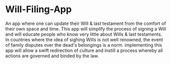 # Will-Filing-App
An app where one can update their Will &amp; last testament from the comfort of their own space and time. This app will simplify the process of signing a Will and will educate people who know very little about Wills &amp; last testaments. In countries where the idea of sighing Wills is not well renowned, the event of family disputes over the dead's belongings is a norm. implementing this app will allow a swift redirection of culture and instill a process whereby all actions are governed and binded by the law. 
